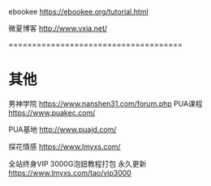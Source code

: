 ebookee
https://ebookee.org/tutorial.html


微夏博客
http://www.vxia.net/

=====================================
# 其他
男神学院
https://www.nanshen31.com/forum.php
PUA课程
https://www.puakec.com/

PUA基地
http://www.puajd.com/

探花情感
https://www.lmyxs.com/

全站终身VIP 3000G泡妞教程打包 永久更新
https://www.lmyxs.com/tao/vip3000 
